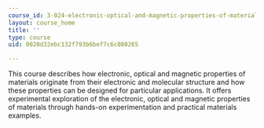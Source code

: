 ```yaml
---
course_id: 3-024-electronic-optical-and-magnetic-properties-of-materials-spring-2013
layout: course_home
title: ''
type: course
uid: 0020d32ebc132f793b6bef7c6c080265

---
```

This course describes how electronic, optical and magnetic properties of materials originate from their electronic and molecular structure and how these properties can be designed for particular applications. It offers experimental exploration of the electronic, optical and magnetic properties of materials through hands-on experimentation and practical materials examples.
